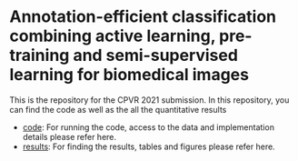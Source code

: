 # Annotation-efficient classification combining active learning, pre-training and semi-supervised learning for biomedical images

This is the repository for the CPVR 2021 submission. In this repository, you can find the code as well as the all the quantitative results

- [code](code): For running the code, access to the data and implementation details please refer here.
- [results](results): For finding the results, tables and figures please refer here. 
